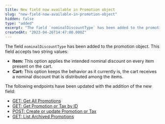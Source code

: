 ```yaml
---
title: New field now available in Promotion object
slug: "new-field-now-available-in-promotion-object"
hidden: false
type: "added"
excerpt: "The field `nominalDiscountType` has been added to the promotion object."
createdAt: "2023-04-26T14:47:00.000Z"
---
```


The field `nominalDiscountType` has been added to the promotion object. This field accepts two string values:

- **Item:** This option applies the intended nominal discount on every item present on the cart.
- **Cart:** This option keeps the behavior as it currently is, the cart receives a nominal discount that is distributed among the items.

The following endpoints have been updated with the addition of the new field:

- [GET: Get All Promotions](https://developers.vtex.com/docs/api-reference/promotions-and-taxes-api#get-/api/rnb/pvt/benefits/calculatorconfiguration)
- [GET: Get Promotion or Tax by ID](https://developers.vtex.com/docs/api-reference/promotions-and-taxes-api#get-/api/rnb/pvt/calculatorconfiguration/-idCalculatorConfiguration-)
- [POST: Create or update Promotion or Tax](https://developers.vtex.com/docs/api-reference/promotions-and-taxes-api#post-/api/rnb/pvt/calculatorconfiguration)
- [GET: List Archived Promotions](https://developers.vtex.com/docs/api-reference/promotions-and-taxes-api#get-/api/rnb/pvt/archive/benefits/calculatorConfiguration)
